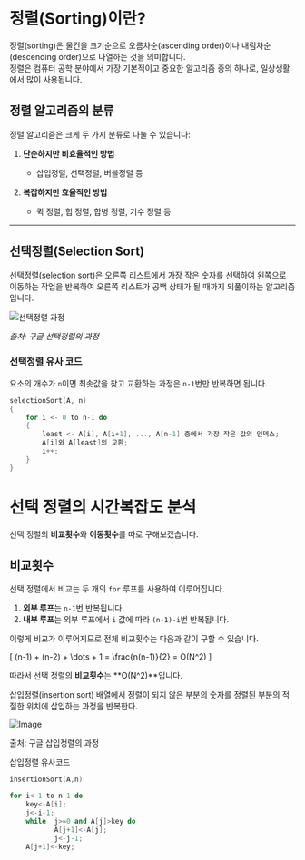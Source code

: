 # 정렬(Sorting)이란?

정렬(sorting)은 물건을 크기순으로 오름차순(ascending order)이나 내림차순(descending order)으로 나열하는 것을 의미합니다.  
정렬은 컴퓨터 공학 분야에서 가장 기본적이고 중요한 알고리즘 중의 하나로, 일상생활에서 많이 사용됩니다.

## 정렬 알고리즘의 분류

정렬 알고리즘은 크게 두 가지 분류로 나눌 수 있습니다:

1. **단순하지만 비효율적인 방법**  
   - 삽입정렬, 선택정렬, 버블정렬 등

2. **복잡하지만 효율적인 방법**  
   - 퀵 정렬, 힙 정렬, 합병 정렬, 기수 정렬 등

---

## 선택정렬(Selection Sort)

선택정렬(selection sort)은 오른쪽 리스트에서 가장 작은 숫자를 선택하여 왼쪽으로 이동하는 작업을 반복하여 오른쪽 리스트가 공백 상태가 될 때까지 되풀이하는 알고리즘입니다.

![선택정렬 과정](https://github.com/user-attachments/assets/eb5b6d1d-8d83-4175-985b-018c52f8c75f)

*출처: 구글 선택정렬의 과정*

### 선택정렬 유사 코드

요소의 개수가 `n`이면 최솟값을 찾고 교환하는 과정은 `n-1`번만 반복하면 됩니다.

```cpp
selectionSort(A, n) 
{
    for i <- 0 to n-1 do 
    {
        least <- A[i], A[i+1], ..., A[n-1] 중에서 가장 작은 값의 인덱스;
        A[i]와 A[least]의 교환;
        i++;
    }
}
```
# 선택 정렬의 시간복잡도 분석

선택 정렬의 **비교횟수**와 **이동횟수**를 따로 구해보겠습니다.

## 비교횟수

선택 정렬에서 비교는 두 개의 `for` 루프를 사용하여 이루어집니다.

1. **외부 루프**는 `n-1`번 반복됩니다.
2. **내부 루프**는 외부 루프에서 `i` 값에 따라 `(n-1)-i`번 반복됩니다.

이렇게 비교가 이루어지므로 전체 비교횟수는 다음과 같이 구할 수 있습니다.

\[
(n-1) + (n-2) + \dots + 1 = \frac{n(n-1)}{2} = O(N^2)
\]

따라서 선택 정렬의 **비교횟수**는 **O(N^2)**입니다.

삽입정렬(insertion sort)
배열에서 정렬이 되지 않은 부분의 숫자를 정렬된 부분의 적절한 위치에 삽입하는 과정을 반복한다.

![Image](https://github.com/user-attachments/assets/aa2836c6-ee5a-4d55-91e9-7157b3664a66)

출처: 구글 삽입정렬의 과정


삽입정렬 유사코드
```cpp
insertionSort(A,n)

for i<-1 to n-1 do
    key<-A[i];
    j<-i-1;
    while  j>=0 and A[j]>key do
           A[j+1]<-A[j];
           j<-j-1;
    A[j+1]<-key;
```



